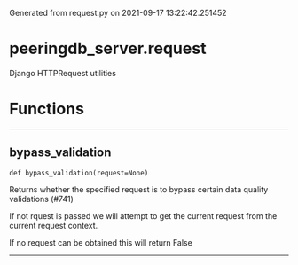Generated from request.py on 2021-09-17 13:22:42.251452

# peeringdb_server.request

Django HTTPRequest utilities

# Functions
---

## bypass_validation
`def bypass_validation(request=None)`

Returns whether the specified request is to bypass
certain data quality validations (#741)

If not rquest is passed we will attempt to get
the current request from the current request
context.

If no request can be obtained this will return False

---